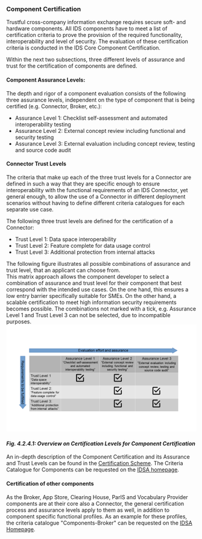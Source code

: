 ### Component Certification ###

Trustful cross-company information exchange requires secure soft- and hardware components. All IDS components have to meet a list of certification criteria to prove the provision of the required functionality, interoperability and level of security. The evaluation of these certification criteria is conducted in the IDS Core Component Certification.

Within the next two subsections, three different levels of assurance and trust for the certification of components are defined.

#### Component Assurance Levels: ####

The depth and rigor of a component evaluation consists of the following three assurance levels, 
independent on the type of component that is being certified (e.g. Connector, Broker, etc.):

* Assurance Level 1: Checklist self-assessment and automated interoperability testing
* Assurance Level 2: External concept review including functional and security testing
* Assurance Level 3: External evaluation including concept review, testing and source code audit

#### Connector Trust Levels ####

The criteria that make up each of the three trust levels for a Connector are defined in such a way that they are specific enough to ensure interoperability with the functional requirements of an IDS Connector, yet general enough, to allow the use of a Connector in different deployment scenarios without having to define different criteria catalogues for each separate use case.

The following three trust levels are defined for the certification of a Connector:

* Trust Level 1: Data space interoperability
* Trust Level 2: Feature complete for data usage control
* Trust Level 3: Additional protection from internal attacks

The following figure illustrates all possible combinations of assurance and trust level, that an applicant can choose from.  
This matrix approach allows the component developer to select a combination of assurance and trust level for their component that best correspond with the intended use cases. On the one hand, this ensures a low entry barrier specifically suitable for SMEs. On the other hand, a scalable certification to meet high information security requirements becomes possible. The combinations not marked with a tick, e.g. Assurance Level 1 and Trust Level 3 can not be selected, due to incompatible purposes.
![Component Certification Matrix](./media/2022_Component_Certification_Matrix.png)
#### _Fig. 4.2.4.1: Overview on Certification Levels for Component Certification_

An in-depth description of the Component Certification and its Assurance and Trust Levels can be found in the [Certification Scheme](./CertificationScheme). The Criteria Catalogue for Components can be requested on the [IDSA homepage](https://internationaldataspaces.org/publications/white-papers/).

#### Certification of other components ####

As the Broker, App Store, Clearing House, ParIS and Vocabulary Provider components are at their core also a Connector, the general certification process and assurance levels apply to them as well, in addition to component specific functional profiles. As an example for these profiles, the criteria catalogue "Components-Broker" can be requested on the [IDSA Homepage](https://internationaldataspaces.org/publications/white-papers/).
